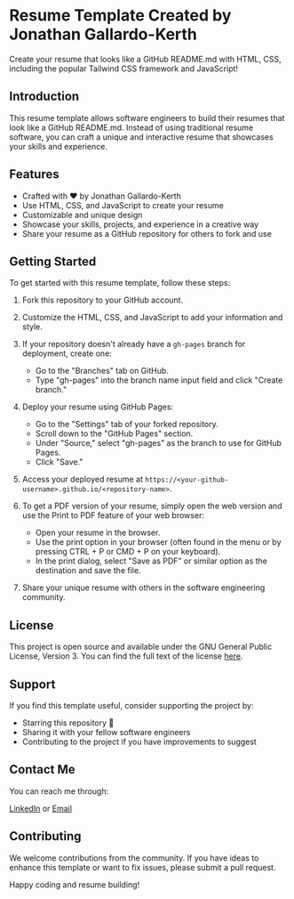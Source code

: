 # Resume Template Created by Jonathan Gallardo-Kerth

Create your resume that looks like a GitHub README.md with HTML, CSS, including the popular Tailwind CSS framework and JavaScript!

## Introduction

This resume template allows software engineers to build their resumes that look like a GitHub README.md. Instead of using traditional resume software, you can craft a unique and interactive resume that showcases your skills and experience.

## Features

- Crafted with ❤️ by Jonathan Gallardo-Kerth
- Use HTML, CSS, and JavaScript to create your resume
- Customizable and unique design
- Showcase your skills, projects, and experience in a creative way
- Share your resume as a GitHub repository for others to fork and use

## Getting Started

To get started with this resume template, follow these steps:

1. Fork this repository to your GitHub account.

2. Customize the HTML, CSS, and JavaScript to add your information and style.

3. If your repository doesn't already have a `gh-pages` branch for deployment, create one:

   - Go to the "Branches" tab on GitHub.
   - Type "gh-pages" into the branch name input field and click "Create branch."

4. Deploy your resume using GitHub Pages:

   - Go to the "Settings" tab of your forked repository.
   - Scroll down to the "GitHub Pages" section.
   - Under "Source," select "gh-pages" as the branch to use for GitHub Pages.
   - Click "Save."

5. Access your deployed resume at `https://<your-github-username>.github.io/<repository-name>`.

6. To get a PDF version of your resume, simply open the web version and use the Print to PDF feature of your web browser:

   - Open your resume in the browser.
   - Use the print option in your browser (often found in the menu or by pressing CTRL + P or CMD + P on your keyboard).
   - In the print dialog, select "Save as PDF" or similar option as the destination and save the file.

7. Share your unique resume with others in the software engineering community.

## License

This project is open source and available under the GNU General Public License, Version 3. You can find the full text of the license [here](https://github.com/jonathankerth/resume-template/blob/main/LICENSE).

## Support

If you find this template useful, consider supporting the project by:

- Starring this repository 🌟
- Sharing it with your fellow software engineers
- Contributing to the project if you have improvements to suggest

## Contact Me

You can reach me through:

[LinkedIn](https://www.linkedin.com/in/jonathankerth/) or [Email](mailto:jonathanpkerth@gmail.com)

## Contributing

We welcome contributions from the community. If you have ideas to enhance this template or want to fix issues, please submit a pull request.

Happy coding and resume building!
